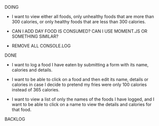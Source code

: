 DOING
* I want to view either all foods, only unhealthy foods that are more than 300 calories, or only healthy foods that are less than 300 calories.


* CAN I ADD DAY FOOD IS CONSUMED? CAN I USE MOMENT.JS OR SOMETHING SIMILAR?
* REMOVE ALL CONSOLE.LOG

DONE

* I want to log a food I have eaten by submitting a form with its name, calories and details.

* I want to be able to click on a food and then edit its name, details or calories in case I decide to pretend my fries were only 100 calories instead of 365 calories.

* I want to view a list of only the names of the foods I have logged, and I want to be able to click on a name to view the details and calories for that food.


BACKLOG
